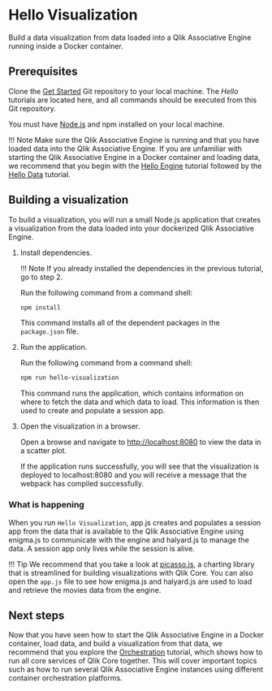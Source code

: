 # Hello Visualization

Build a data visualization from data loaded into a Qlik Associative Engine running inside a Docker container.

## Prerequisites

Clone the [Get Started](https://github.com/qlik-oss/core-get-started) Git repository
to your local machine. The *Hello* tutorials are located here, and all commands should be executed from this Git repository.

You must have [Node.js](https://nodejs.org/en/) and npm installed on your local machine.

!!! Note
    Make sure the Qlik Associative Engine is running and that you have loaded data into the Qlik Associative Engine.
    If you are unfamiliar with starting the Qlik Associative Engine in a Docker container and loading data,
    we recommend that you begin with the [Hello Engine](./hello-engine.md) tutorial followed by the
    [Hello Data](./hello-data.md) tutorial.

## Building a visualization

To build a visualization, you will run a small Node.js application
that creates a visualization from the data loaded into your dockerized Qlik Associative Engine.

1. Install dependencies.

    !!! Note
        If you already installed the dependencies in the previous tutorial, go to step 2.

    Run the following command from a command shell:

    ```bash
    npm install
    ```

    This command installs all of the dependent packages in the `package.json` file.

1. Run the application.

    Run the following command from a command shell:

    ```bash
    npm run hello-visualization
    ```

    This command runs the application, which contains information on where to fetch the data and which data to load.
    This information is then used to create and populate a session app.

1. Open the visualization in a browser.

    Open a browse and navigate to [http://localhost:8080](http://localhost:8080) to view the data in a scatter plot.

    If the application runs successfully,
    you will see that the visualization is deployed to localhost:8080
    and you will receive a message that the webpack has compiled successfully.

### What is happening

When you run `Hello Visualization`, app.js creates and populates a session app
from the data that is available to the Qlik Associative Engine using enigma.js
to communicate with the engine and halyard.js to manage the data.
A session app only lives while the session is alive.

!!! Tip
    We recommend that you take a look at [picasso.js](https://github.com/qlik-oss/picasso.js),
    a charting library that is streamlined for building visualizations with Qlik Core.
    You can also open the `app.js` file to see how enigma.js and halyard.js are used
    to load and retrieve the movies data from the engine.

## Next steps

Now that you have seen how to start the Qlik Associative Engine in a Docker container,
load data, and build a visualization from that data,
we recommend that you explore the [Orchestration](./orchestration.md) tutorial,
which shows how to run all core services of Qlik Core together.
This will cover important topics such as how to run several Qlik Associative Engine instances using
different container orchestration platforms.
